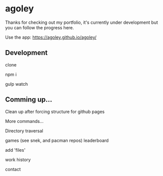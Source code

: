 # agoley
Thanks for checking out my portfolio, it's currently under development but you can follow the progress here. 


Use the app: https://agoley.github.io/agoley/


## Development


clone

npm i

gulp watch

## Comming up...

Clean up after forcing structure for github pages

More commands...

Directory traversal

games (see snek, and pacman repos)
  leaderboard

add 'files'

  work history
  
  contact
  
  





